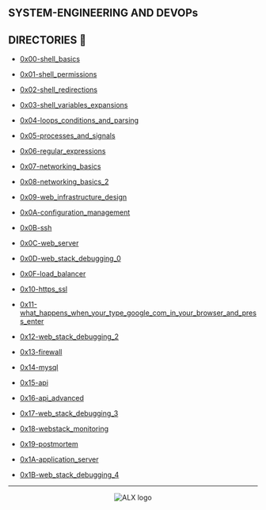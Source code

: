 ## SYSTEM-ENGINEERING AND DEVOPs

## DIRECTORIES :file_folder:

- [0x00-shell_basics](0x00-shell_basics)

- [0x01-shell_permissions](0x01-shell_permissions)

- [0x02-shell_redirections](0x02-shell_redirections)

- [0x03-shell_variables_expansions](0x03-shell_variables_expansions)

- [0x04-loops_conditions_and_parsing](0x04-loops_conditions_and_parsing)

- [0x05-processes_and_signals](0x05-processes_and_signals)

- [0x06-regular_expressions](0x06-regular_expressions)

- [0x07-networking_basics](0x07-networking_basics)

- [0x08-networking_basics_2](0x08-networking_basics_2)

- [0x09-web_infrastructure_design](0x09-web_infrastructure_design)

- [0x0A-configuration_management](0x0A-configuration_management)

- [0x0B-ssh](0x0B-ssh)

- [0x0C-web_server](0x0C-web_server)

- [0x0D-web_stack_debugging_0](0x0D-web_stack_debugging_0)

- [0x0F-load_balancer](0x0F-load_balancer)

- [0x10-https_ssl](0x10-https_ssl)

- [0x11-what_happens_when_your_type_google_com_in_your_browser_and_press_enter](0x11-what_happens_when_your_type_google_com_in_your_browser_and_press_enter)

- [0x12-web_stack_debugging_2](0x12-web_stack_debugging_2)

- [0x13-firewall](0x13-firewall)

- [0x14-mysql](0x14-mysql)

- [0x15-api](0x15-api)

- [0x16-api_advanced](0x16-api_advanced)

- [0x17-web_stack_debugging_3](0x17-web_stack_debugging_3)

- [0x18-webstack_monitoring](0x18-webstack_monitoring)

- [0x19-postmortem](0x19-postmortem)

- [0x1A-application_server](0x1A-application_server)

- [0x1B-web_stack_debugging_4](0x1B-web_stack_debugging_4)

----

<div align="center">

  <img src="https://lh3.googleusercontent.com/vH1HTHhq7BIEuhIDuEc2Wrc2LgZigsJEWDR56ALuDFRZv9-jqCgHNHuBHIB-fLrrbwp7tJ8b7qeIJo0VtHUh=s0" alt="ALX logo">

</div>
